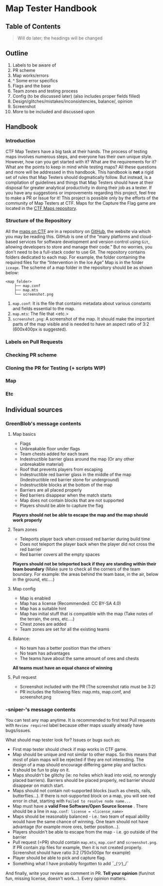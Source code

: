 # Map Tester Handbook
## Table of Contents
> Will do later; the headings will be changed
## Outline
1. Labels to be aware of
2. PR scheme
3. Map works/errors
4. ^ Some error specifics
5. Flags and the base
6. Team zones and testing process
7. Config (to be discussed later) (also includes proper fields filled)
8. Design/glitches/mistakes/inconsistencies, balance/, opinion
9. Screenshot 
10. More to be included and discussed upon

## Handbook
### Introduction
CTF Map Testers have a big task at their hands. The process of testing maps involves numerous steps, and everyone has their own unique style. However, how can you get started with it? What are the requirements for it? What are the points to keep in mind while testing maps? All these questions and more will be addressed in this handbook. This handbook is **not** a rigid set of rules that Map Testers should dogmatically follow. But instead, is a compilation of guidelines and things that Map Testers should have at their disposal for greater analytical productivity in doing their job as a tester. If you have any suggestions or improvements regarding this project, feel free to make a PR or Issue for it! This project is possible only by the efforts of the community of Map Testers at CTF.
Maps for the Capture the Flag game are located in the [CTF Maps repository](https://github.com/mt-CTF/maps). 
### Structure of the Repository
All the [maps on CTF](https://github.com/mt-CTF/maps) are in a repository on [GitHub](https://en.wikipedia.org/wiki/GitHub), the website via which you may be reading this. GitHub is one of the “many platforms and cloud-based services for software development and version control using `Git`, allowing developers to store and manage their code.” But no worries, you don't need to be a full-stack coder to use Git. 
The repository contains folders dedicated to each map. For example, the folder containing the required files for the “Intervention in the Ice Age” Map is in the folder `iceage`. The scheme of a map folder in the repository should be as shown below:
```
<map folder>
	├── map.conf
	├── map.mts
	└── screenshot.png
```
1. `map.conf`: It is the file that contains metadata about various constants and fields essential to the map.
2. `map.mts`: The file that <etc.>
3. `screenshot.png`: A screenshot of the map. It should make the important parts of the map visible and is needed to have an aspect ratio of 3:2 (600x400px is suggested).
### Labels on Pull Requests
### Checking PR scheme
### Cloning the PR for Testing (+ scripts WIP)
### Map
### Etc

## Individual sources
### GreenBlob's message contents 
1. Map basics
    * Flags
    * Unbreakable floor under flags
    * Team chests added for each team
    * Indestructible barrier glass around the map (Or any other unbreakable material)
    * Roof that prevents players from escaping
    * Indestructible red barrier glass in the middle of the map (Indestructible red barrier stone for underground)
    * Indestructible blocks at the bottom of the map
    * Barriers are all placed properly
    * Red barriers disappear when the match starts
    * Map does not contain blocks that are not supported
    * Players should be able to capture the flag
    
    **Players should not be able to escape the map and the map should work properly**

2. Team zones
    * Teleports player back when crossed red barrier during build time
    * Does not teleport the player back when the player did not cross the red barrier
    * Red barrier covers all the empty spaces
    
    **Players should not be teleported back if they are standing within their team boundary**
    (Make sure to check all the corners of the team boundary. For example: the areas behind the team base, in the air, below in the ground, etc....)

3. Map config
    * Map is enabled
    * Map has a license (Recommended: CC BY-SA 4.0)
    * Map has a suitable hint
    * Map has initial stuff that is compatible with the map (Take notes of the terrain, the ores, etc....)
    * Chest zones are added
    * Team zones are set for all the existing teams

4. Balance:
    * No team has a better position than the others
    * No team has advantages
    * The teams have about the same amount of ores and chests

   **All teams must have an equal chance of winning**

5. Pull request
    * Screenshot included with the PR (The screenshot ratio must be 3:2)
    * PR includes the following files: map.mts, map.conf, and screenshot.png

### -sniper-'s message contents
You can test any map anytime. It is recommended to first test Pull requests with `Review required` label because other maps usually already have bugs/issues.

What should map tester look for? Issues or bugs such as:

- First map tester should check if map works in CTF game.
- Map should be unique and not similar to other maps. So this means that most of plain maps will be rejected if they are not interesting. The design of a map should encourage differing game play and tactics.
- It should be fun to play on it.
- Maps shouldn't be glitchy (ie: no holes which lead into void, no wrongly placed barriers). Barriers should be placed properly, red barrier should disappear on match start.
- Maps should not contain not-supported blocks (such as chests, rails, butterflies...). If there is not-supported block on a map, you will see red error in chat, starting with `Failed to resolve node name...`
- Map must have a **valid Free Software/Open Source license** . There should be a line in `map.conf`:` license = <license_name>`
- Maps should be reasonably balanced - i.e.: two team of equal ability would have the same chance of winning. One team should not have advantage (for example more ores, better position...).
- Players shouldn't be able to escape from the map - i.e. go outside of the barrier
- Pull request (=PR) should contain `map.mts`, `map.conf` and `screenshot.png`. If PR contain zip files for example, then it is not created properly. Screenshot should have ratio 3:2 (750x500px for example)
- Player should be able to pick and capture flag.
- Something what I have probably forgotten to add ¯\_(ツ)_/¯

And finally, write your review as comment in PR. **Tell your opinion** (fun/not fun, missing license, doesn't work...). Every opinion matters.
